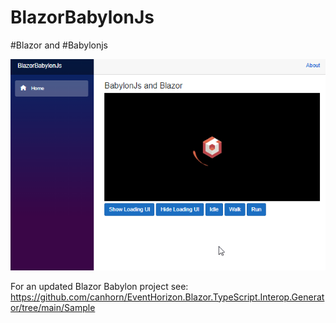 # BlazorBabylonJs
#Blazor and #Babylonjs

![Screenshot](Animation.gif)

For an updated Blazor Babylon project see:
https://github.com/canhorn/EventHorizon.Blazor.TypeScript.Interop.Generator/tree/main/Sample
